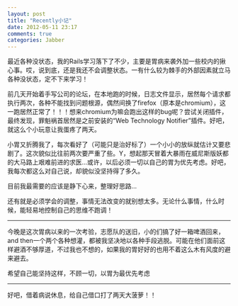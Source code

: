```yaml
---
layout: post
title: "Recently小记"
date: 2012-05-11 23:17
comments: true
categories: Jabber
---
```

最近各种没状态，我的Rails学习落下了不少，主要是胃病来袭外加一些校内的揪心事。哎，说到底，还是我还不会调整状态。一有什么较为棘手的外部因素就立马各种没状态，定不下来学习！

前几天开始着手写公司的论坛，在本地跑的时候，日志文件显示，居然每个请求都执行两次，各种不能找到问题根源，偶然间换了firefox（原本是chromium），这一跑居然正常了！！！想来chromium为嘛会跑出这样的bug呢？尝试关闭插件，最终发现，罪魁祸首居然是之前安装的“Web Technology Notifier”插件。好吧，就这么个小玩意让我蛋疼了两天。
<!-- more -->
小胃又折腾我了，每次看好了（可能只是治好标了）一个小小的放纵就估计又要悲剧了。这次貌似比往前两次要严重了些。Y，想起那天冒着大暴雨在威尼斯版妖都的大马路上艰难前进的求医...或许，以后必须一切以自己的胃为优先考虑。好吧，我每次都这么对自己说，却貌似没坚持得了多久。

目前我最需要的应该是静下心来，整理好思路...

还有就是必须学会的调整，事情无法改变的就别想太多。无论什么事情，什么时候，能轻易地控制自己的思维不跑调！


---------------------------------------------------------------------

今晚是这次胃病以来的一次考验，志愿队的送旧，小的们搞了好一箱啤酒回来，and then一个两个各种想灌，都被我坚决地以各种手段逃脱。可能在他们面前这样避酒不够厚道，不过我也不想的，如果我的胃好好的也用不着这么木有风度的避来避去。

希望自己能坚持这样，不顾一切，以胃为最优先考虑

----------------------------------------------------------------------

好吧，借着病说休息，给自己借口打了两天大菠萝！！